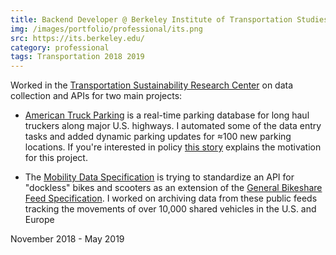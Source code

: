 ```yaml
---
title: Backend Developer @ Berkeley Institute of Transportation Studies
img: /images/portfolio/professional/its.png
src: https://its.berkeley.edu/
category: professional
tags: Transportation 2018 2019
---
```


Worked in the [Transportation Sustainability Research Center](https://tsrc.berkeley.edu/) on
data collection and APIs for two main projects:

* [American Truck Parking](http://www.americantruckparking.com/) is a real-time parking database
for long haul truckers along major U.S. highways. I automated some of the data entry tasks and added
dynamic parking updates for ≈100 new parking locations. If you're interested in policy
[this story](https://truckertotrucker.com/blog/jasons-law/) explains the motivation for this project.

* The [Mobility Data Specification](https://github.com/openmobilityfoundation/mobility-data-specification)
is trying to standardize an API for "dockless" bikes and scooters as an extension of the
[General Bikeshare Feed Specification](https://github.com/NABSA/gbfs). I worked on archiving data from
these public feeds tracking the movements of over 10,000 shared vehicles in the U.S. and Europe

November 2018 - May 2019